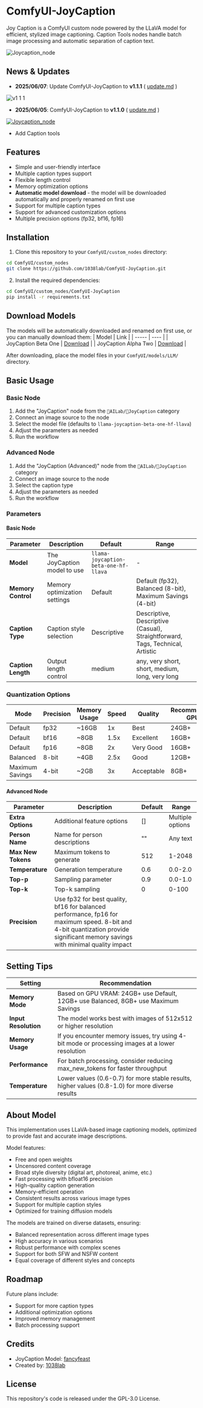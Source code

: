 # ComfyUI-JoyCaption

Joy Caption is a ComfyUI custom node powered by the LLaVA model for efficient, stylized image captioning. Caption Tools nodes handle batch image processing and automatic separation of caption text.

![Joycaption_node](example_workflows/Joycaption_node.png)

## News & Updates
- **2025/06/07**: Update ComfyUI-JoyCaption to **v1.1.1** ( [update.md](https://github.com/1038lab/ComfyUI-JoyCaption/blob/main/update.md#v111-20250607) )

![v1 1 1](https://github.com/user-attachments/assets/bcb6cadd-1294-4fd0-a5b4-fe8cd3784801)

- **2025/06/05**: ComfyUI-JoyCaption to **v1.1.0** ( [update.md](https://github.com/1038lab/ComfyUI-JoyCaption/blob/main/update.md#v110-20250605) )

[![Joycaption_node](example_workflows/batch_image_text_output.jpg)](https://github.com/1038lab/ComfyUI-JoyCaption/blob/main/example_workflows/batch_image_text_output.json)

- Add Caption tools

## Features

- Simple and user-friendly interface
- Multiple caption types support
- Flexible length control
- Memory optimization options
- **Automatic model download** - the model will be downloaded automatically and properly renamed on first use
- Support for multiple caption types
- Support for advanced customization options
- Multiple precision options (fp32, bf16, fp16)

## Installation

1. Clone this repository to your `ComfyUI/custom_nodes` directory:
```bash
cd ComfyUI/custom_nodes
git clone https://github.com/1038lab/ComfyUI-JoyCaption.git
```

2. Install the required dependencies:
```bash
cd ComfyUI/custom_nodes/ComfyUI-JoyCaption
pip install -r requirements.txt
```

## Download Models
The models will be automatically downloaded and renamed on first use, or you can manually download them:
| Model | Link |
| ----- | ---- |
| JoyCaption Beta One | [Download](https://huggingface.co/fancyfeast/llama-joycaption-beta-one-hf-llava) |
| JoyCaption Alpha Two | [Download](https://huggingface.co/fancyfeast/llama-joycaption-alpha-two-hf-llava) |

After downloading, place the model files in your `ComfyUI/models/LLM/` directory.

## Basic Usage

### Basic Node

1. Add the "JoyCaption" node from the `🧪AILab/📝JoyCaption` category
2. Connect an image source to the node
3. Select the model file (defaults to `llama-joycaption-beta-one-hf-llava`)
4. Adjust the parameters as needed
5. Run the workflow

### Advanced Node

1. Add the "JoyCaption (Advanced)" node from the `🧪AILab/📝JoyCaption` category
2. Connect an image source to the node
3. Select the caption type
4. Adjust the parameters as needed
5. Run the workflow

### Parameters

#### Basic Node

| Parameter | Description | Default | Range |
| --------- | ----------- | ------- | ----- |
| **Model** | The JoyCaption model to use | `llama-joycaption-beta-one-hf-llava` | - |
| **Memory Control** | Memory optimization settings | Default | Default (fp32), Balanced (8-bit), Maximum Savings (4-bit) |
| **Caption Type** | Caption style selection | Descriptive | Descriptive, Descriptive (Casual), Straightforward, Tags, Technical, Artistic |
| **Caption Length** | Output length control | medium | any, very short, short, medium, long, very long |


### Quantization Options

| Mode | Precision | Memory Usage | Speed | Quality | Recommended GPU |
|------|-----------|--------------|-------|---------|----------------|
| Default | fp32 | ~16GB | 1x | Best | 24GB+ |
| Default | bf16 | ~8GB | 1.5x | Excellent | 16GB+ |
| Default | fp16 | ~8GB | 2x | Very Good | 16GB+ |
| Balanced | 8-bit | ~4GB | 2.5x | Good | 12GB+ |
| Maximum Savings | 4-bit | ~2GB | 3x | Acceptable | 8GB+ |

#### Advanced Node

| Parameter | Description | Default | Range |
| --------- | ----------- | ------- | ----- |
| **Extra Options** | Additional feature options | [] | Multiple options |
| **Person Name** | Name for person descriptions | "" | Any text |
| **Max New Tokens** | Maximum tokens to generate | 512 | 1-2048 |
| **Temperature** | Generation temperature | 0.6 | 0.0-2.0 |
| **Top-p** | Sampling parameter | 0.9 | 0.0-1.0 |
| **Top-k** | Top-k sampling | 0 | 0-100 |
| **Precision** | Use fp32 for best quality, bf16 for balanced performance, fp16 for maximum speed. 8-bit and 4-bit quantization provide significant memory savings with minimal quality impact |

## Setting Tips

| Setting | Recommendation |
| ------- | -------------- |
| **Memory Mode** | Based on GPU VRAM: 24GB+ use Default, 12GB+ use Balanced, 8GB+ use Maximum Savings |
| **Input Resolution** | The model works best with images of 512x512 or higher resolution |
| **Memory Usage** | If you encounter memory issues, try using 4-bit mode or processing images at a lower resolution |
| **Performance** | For batch processing, consider reducing max_new_tokens for faster throughput |
| **Temperature** | Lower values (0.6-0.7) for more stable results, higher values (0.8-1.0) for more diverse results |

## About Model

This implementation uses LLaVA-based image captioning models, optimized to provide fast and accurate image descriptions.

Model features:
* Free and open weights
* Uncensored content coverage
* Broad style diversity (digital art, photoreal, anime, etc.)
* Fast processing with bfloat16 precision
* High-quality caption generation
* Memory-efficient operation
* Consistent results across various image types
* Support for multiple caption styles
* Optimized for training diffusion models

The models are trained on diverse datasets, ensuring:
* Balanced representation across different image types
* High accuracy in various scenarios
* Robust performance with complex scenes
* Support for both SFW and NSFW content
* Equal coverage of different styles and concepts

## Roadmap

Future plans include:
* Support for more caption types
* Additional optimization options
* Improved memory management
* Batch processing support

## Credits

* JoyCaption Model: [fancyfeast](https://huggingface.co/fancyfeast)
* Created by: [1038lab](https://github.com/1038lab)

## License

This repository's code is released under the GPL-3.0 License.
